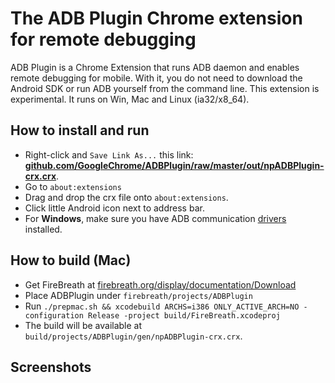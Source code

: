 # The ADB Plugin Chrome extension for remote debugging

ADB Plugin is a Chrome Extension that runs ADB daemon and enables remote debugging for mobile. With it, you do not need to download the Android SDK or run ADB yourself from the command line. This extension is experimental. It runs on Win, Mac and Linux (ia32/x8_64).

## How to install and run
- Right-click and `Save Link As...` this link: **[github.com/GoogleChrome/ADBPlugin/raw/master/out/npADBPlugin-crx.crx](https://github.com/GoogleChrome/ADBPlugin/raw/master/out/npADBPlugin-crx.crx)**.
- Go to `about:extensions`
- Drag and drop the crx file onto `about:extensions`.
- Click little Android icon next to address bar.
- For **Windows**, make sure you have ADB communication [drivers](https://dl.google.com/android/repository/usb_driver_r07-windows.zip) installed.

## How to build (Mac)
- Get FireBreath at [firebreath.org/display/documentation/Download](http://www.firebreath.org/display/documentation/Download)
- Place ADBPlugin under `firebreath/projects/ADBPlugin`
- Run `./prepmac.sh && xcodebuild ARCHS=i386 ONLY_ACTIVE_ARCH=NO -configuration Release -project build/FireBreath.xcodeproj`
- The build will be available at `build/projects/ADBPlugin/gen/npADBPlugin-crx.crx`.

## Screenshots
